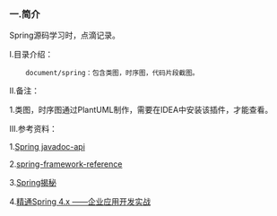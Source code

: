 
### 一.简介

Spring源码学习时，点滴记录。

I.目录介绍：

        document/spring：包含类图，时序图，代码片段截图。

II.备注：

1.类图，时序图通过PlantUML制作，需要在IDEA中安装该插件，才能查看。


III.参考资料：

1.[Spring javadoc-api](https://docs.spring.io/spring/docs/current/javadoc-api/)

2.[spring-framework-reference](https://docs.spring.io/spring/docs/current/spring-framework-reference/)

3.[Spring揭秘](https://item.jd.com/10153053287.html)

4.[精通Spring 4.x ――企业应用开发实战](https://item.jd.com/12100408.html)


